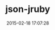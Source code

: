 ---
layout: post
title:  "json-jruby"
repo:   "mernen/json-jruby"
date:   2015-02-18 17:07:28
gemurl: http://json-jruby.rubyforge.org/
---